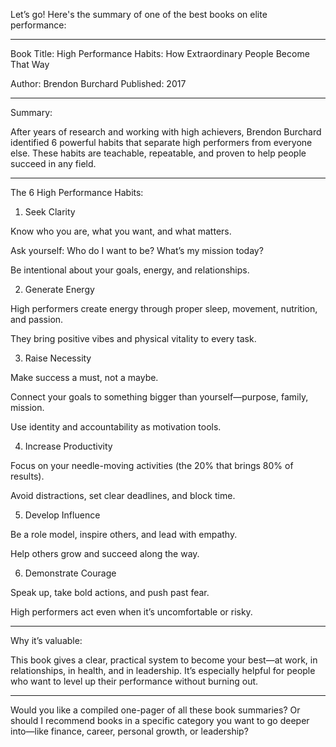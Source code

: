 Let’s go! Here's the summary of one of the best books on elite performance:


---

Book Title: High Performance Habits: How Extraordinary People Become That Way

Author: Brendon Burchard
Published: 2017


---

Summary:

After years of research and working with high achievers, Brendon Burchard identified 6 powerful habits that separate high performers from everyone else. These habits are teachable, repeatable, and proven to help people succeed in any field.


---

The 6 High Performance Habits:

1. Seek Clarity

Know who you are, what you want, and what matters.

Ask yourself: Who do I want to be? What’s my mission today?

Be intentional about your goals, energy, and relationships.


2. Generate Energy

High performers create energy through proper sleep, movement, nutrition, and passion.

They bring positive vibes and physical vitality to every task.


3. Raise Necessity

Make success a must, not a maybe.

Connect your goals to something bigger than yourself—purpose, family, mission.

Use identity and accountability as motivation tools.


4. Increase Productivity

Focus on your needle-moving activities (the 20% that brings 80% of results).

Avoid distractions, set clear deadlines, and block time.


5. Develop Influence

Be a role model, inspire others, and lead with empathy.

Help others grow and succeed along the way.


6. Demonstrate Courage

Speak up, take bold actions, and push past fear.

High performers act even when it’s uncomfortable or risky.



---

Why it’s valuable:

This book gives a clear, practical system to become your best—at work, in relationships, in health, and in leadership. It’s especially helpful for people who want to level up their performance without burning out.


---

Would you like a compiled one-pager of all these book summaries? Or should I recommend books in a specific category you want to go deeper into—like finance, career, personal growth, or leadership?

